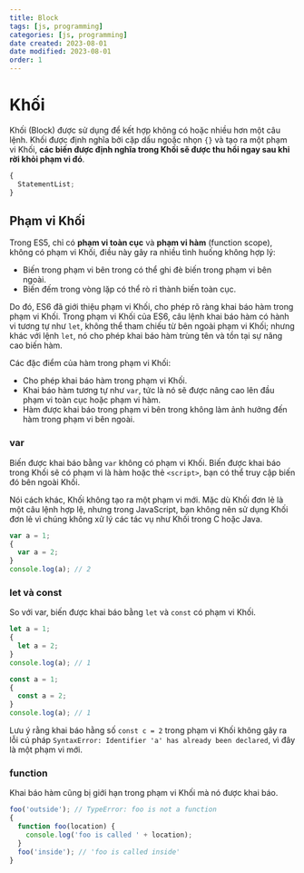 ```yaml
---
title: Block
tags: [js, programming]
categories: [js, programming]
date created: 2023-08-01
date modified: 2023-08-01
order: 1
---
```


# Khối

Khối (Block) được sử dụng để kết hợp không có hoặc nhiều hơn một câu lệnh. Khối được định nghĩa bởi cặp dấu ngoặc nhọn `{}` và tạo ra một phạm vi Khối, **các biến được định nghĩa trong Khối sẽ được thu hồi ngay sau khi rời khỏi phạm vi đó**.

```js
{
  StatementList;
}
```

## Phạm vi Khối

Trong ES5, chỉ có **phạm vi toàn cục** và **phạm vi hàm** (function scope), không có phạm vi Khối, điều này gây ra nhiều tình huống không hợp lý:

- Biến trong phạm vi bên trong có thể ghi đè biến trong phạm vi bên ngoài.
- Biến đếm trong vòng lặp có thể rò rỉ thành biến toàn cục.

Do đó, ES6 đã giới thiệu phạm vi Khối, cho phép rõ ràng khai báo hàm trong phạm vi Khối. Trong phạm vi Khối của ES6, câu lệnh khai báo hàm có hành vi tương tự như `let`, không thể tham chiếu từ bên ngoài phạm vi Khối; nhưng khác với lệnh `let`, nó cho phép khai báo hàm trùng tên và tồn tại sự nâng cao biến hàm.

Các đặc điểm của hàm trong phạm vi Khối:

- Cho phép khai báo hàm trong phạm vi Khối.
- Khai báo hàm tương tự như `var`, tức là nó sẽ được nâng cao lên đầu phạm vi toàn cục hoặc phạm vi hàm.
- Hàm được khai báo trong phạm vi bên trong không làm ảnh hưởng đến hàm trong phạm vi bên ngoài.

### var

Biến được khai báo bằng `var` không có phạm vi Khối. Biến được khai báo trong Khối sẽ có phạm vi là hàm hoặc thẻ `<script>`, bạn có thể truy cập biến đó bên ngoài Khối.

Nói cách khác, Khối không tạo ra một phạm vi mới. Mặc dù Khối đơn lẻ là một câu lệnh hợp lệ, nhưng trong JavaScript, bạn không nên sử dụng Khối đơn lẻ vì chúng không xử lý các tác vụ như Khối trong C hoặc Java.

```js
var a = 1;
{
  var a = 2;
}
console.log(a); // 2
```

### let và const

So với var, biến được khai báo bằng `let` và `const` có phạm vi Khối.

```js
let a = 1;
{
  let a = 2;
}
console.log(a); // 1
```

```js
const a = 1;
{
  const a = 2;
}
console.log(a); // 1
```

Lưu ý rằng khai báo hằng số `const c = 2` trong phạm vi Khối không gây ra lỗi cú pháp `SyntaxError: Identifier 'a' has already been declared`, vì đây là một phạm vi mới.

### function

Khai báo hàm cũng bị giới hạn trong phạm vi Khối mà nó được khai báo.

```js
foo('outside'); // TypeError: foo is not a function
{
  function foo(location) {
    console.log('foo is called ' + location);
  }
  foo('inside'); // 'foo is called inside'
}
```
